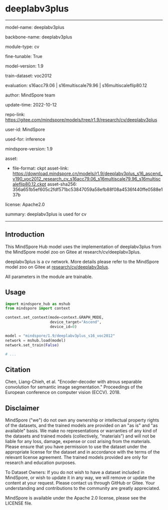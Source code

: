 # deeplabv3plus

---

model-name: deeplabv3plus

backbone-name: deeplabv3plus

module-type: cv

fine-tunable: True

model-version: 1.9

train-dataset: voc2012

evaluation: s16acc79.06 | s16multiscale79.96 | s16multiscaleflip80.12

author: MindSpore team

update-time: 2022-10-12

repo-link: <https://gitee.com/mindspore/models/tree/r1.9/research/cv/deeplabv3plus>

user-id: MindSpore

used-for: inference

mindspore-version: 1.9

asset:

-
    file-format: ckpt
    asset-link: <https://download.mindspore.cn/models/r1.9/deeplabv3plus_s16_ascend_v190_voc2012_research_cv_s16acc79.06_s16multiscale79.96_s16multiscaleflip80.12.ckpt>
    asset-sha256: 356a651b5ef605c2fdf571bc53847059a58efb88f08a4536f440ffe0588e137b

license: Apache2.0

summary: deeplabv3plus is used for cv

---

## Introduction

This MindSpore Hub model uses the implementation of deeplabv3plus from the MindSpore model zoo on Gitee at research/cv/deeplabv3plus.

deeplabv3plus is a cv network. More details please refer to the MindSpore model zoo on Gitee at [research/cv/deeplabv3plus](https://gitee.com/mindspore/models/blob/r1.9/research/cv/deeplabv3plus/README_CN.md).

All parameters in the module are trainable.

## Usage

```python
import mindspore_hub as mshub
from mindspore import context

context.set_context(mode=context.GRAPH_MODE,
                    device_target="Ascend",
                    device_id=0)

model = "mindspore/1.9/deeplabv3plus_s16_voc2012"
network = mshub.load(model)
network.set_train(False)

# ...
```

## Citation

Chen, Liang-Chieh, et al. "Encoder-decoder with atrous separable convolution for semantic image segmentation." Proceedings of the European conference on computer vision (ECCV). 2018.

## Disclaimer

MindSpore ("we") do not own any ownership or intellectual property rights of the datasets, and the trained models are provided on an "as is" and "as available" basis. We make no representations or warranties of any kind of the datasets and trained models (collectively, “materials”) and will not be liable for any loss, damage, expense or cost arising from the materials. Please ensure that you have permission to use the dataset under the appropriate license for the dataset and in accordance with the terms of the relevant license agreement. The trained models provided are only for research and education purposes.

To Dataset Owners: If you do not wish to have a dataset included in MindSpore, or wish to update it in any way, we will remove or update the content at your request. Please contact us through GitHub or Gitee. Your understanding and contributions to the community are greatly appreciated.

MindSpore is available under the Apache 2.0 license, please see the LICENSE file.
